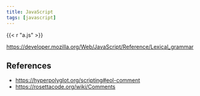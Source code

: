 ```yaml
---
title: JavaScript
tags: [javascript]
---
```


{{< r "a.js" >}}

<https://developer.mozilla.org/Web/JavaScript/Reference/Lexical_grammar>

## References

- <https://hyperpolyglot.org/scripting#eol-comment>
- <https://rosettacode.org/wiki/Comments>
